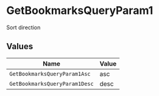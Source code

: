 # GetBookmarksQueryParam1

Sort direction


## Values

| Name                          | Value                         |
| ----------------------------- | ----------------------------- |
| `GetBookmarksQueryParam1Asc`  | asc                           |
| `GetBookmarksQueryParam1Desc` | desc                          |